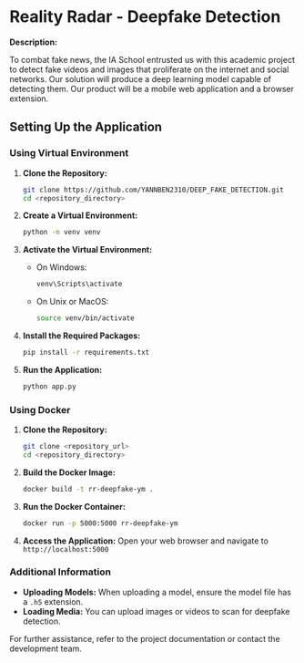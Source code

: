 # Reality Radar - Deepfake Detection

**Description:**

To combat fake news, the IA School entrusted us with this academic project to detect fake videos and images that proliferate on the internet and social networks. Our solution will produce a deep learning model capable of detecting them. Our product will be a mobile web application and a browser extension.

## Setting Up the Application

### Using Virtual Environment

1. **Clone the Repository:**
   ```sh
   git clone https://github.com/YANNBEN2310/DEEP_FAKE_DETECTION.git
   cd <repository_directory>
   ```

2. **Create a Virtual Environment:**
   ```sh
   python -m venv venv
   ```

3. **Activate the Virtual Environment:**
   - On Windows:
     ```sh
     venv\Scripts\activate
     ```
   - On Unix or MacOS:
     ```sh
     source venv/bin/activate
     ```

4. **Install the Required Packages:**
   ```sh
   pip install -r requirements.txt
   ```

5. **Run the Application:**
   ```sh
   python app.py
   ```

### Using Docker

1. **Clone the Repository:**
   ```sh
   git clone <repository_url>
   cd <repository_directory>
   ```

2. **Build the Docker Image:**
   ```sh
   docker build -t rr-deepfake-ym .
   ```

3. **Run the Docker Container:**
   ```sh
   docker run -p 5000:5000 rr-deepfake-ym
   ```

4. **Access the Application:**
   Open your web browser and navigate to `http://localhost:5000`

### Additional Information

- **Uploading Models:** When uploading a model, ensure the model file has a `.h5` extension.
- **Loading Media:** You can upload images or videos to scan for deepfake detection.

For further assistance, refer to the project documentation or contact the development team.